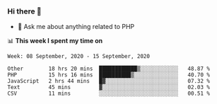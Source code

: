 ### Hi there 👋

<!--
**mustafaculban/mustafaculban** is a ✨ _special_ ✨ repository because its `README.md` (this file) appears on your GitHub profile.

Here are some ideas to get you started:

- 🌱 I’m currently learning ...
- 👯 I’m looking to collaborate on ...
- 🤔 I’m looking for help with ...
- 📫 How to reach me: ...
- 😄 Pronouns: ...
- ⚡ Fun fact: ...

-->
- 💬 Ask me about anything related to PHP


📊 **This week I spent my time on**
<!--START_SECTION:waka-->
```text
Week: 08 September, 2020 - 15 September, 2020

Other        18 hrs 20 mins  ████████████▒░░░░░░░░░░░░   48.87 % 
PHP          15 hrs 16 mins  ██████████▒░░░░░░░░░░░░░░   40.70 % 
JavaScript   2 hrs 44 mins   █▓░░░░░░░░░░░░░░░░░░░░░░░   07.32 % 
Text         45 mins         ▓░░░░░░░░░░░░░░░░░░░░░░░░   02.03 % 
CSV          11 mins         ░░░░░░░░░░░░░░░░░░░░░░░░░   00.51 % 
```
<!--END_SECTION:waka-->
